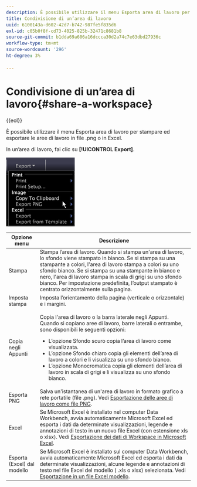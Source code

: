 ```yaml
---
description: È possibile utilizzare il menu Esporta area di lavoro per stampare ed esportare le aree di lavoro in file .png o in Excel.
title: Condivisione di un’area di lavoro
uuid: 6100143a-d602-42d7-b742-987fe5f835d6
exl-id: c05b0f8f-cd73-4025-825b-32471c8681b8
source-git-commit: b1dda69a606a16dccca30d2a74c7e63dbd27936c
workflow-type: tm+mt
source-wordcount: '296'
ht-degree: 3%

---
```


# Condivisione di un’area di lavoro{#share-a-workspace}

{{eol}}

È possibile utilizzare il menu Esporta area di lavoro per stampare ed esportare le aree di lavoro in file .png o in Excel.

In un’area di lavoro, fai clic su **[!UICONTROL Export]**.

![](assets/mnu_export.png)

<table id="table_900D1AB7B08749469DA9544C5D37096F"> 
 <thead> 
  <tr> 
   <th colname="col1" class="entry"> Opzione menu </th> 
   <th colname="col2" class="entry"> Descrizione </th> 
  </tr> 
 </thead>
 <tbody> 
  <tr> 
   <td colname="col1"> Stampa </td> 
   <td colname="col2"> Stampa l’area di lavoro. Quando si stampa un'area di lavoro, lo sfondo viene stampato in bianco. Se si stampa su una stampante a colori, l'area di lavoro stampa a colori su uno sfondo bianco. Se si stampa su una stampante in bianco e nero, l'area di lavoro stampa in scala di grigi su uno sfondo bianco. Per impostazione predefinita, l’output stampato è centrato orizzontalmente sulla pagina. </td> 
  </tr> 
  <tr> 
   <td colname="col1"> Imposta stampa </td> 
   <td colname="col2"> Imposta l’orientamento della pagina (verticale o orizzontale) e i margini. </td> 
  </tr> 
  <tr> 
   <td colname="col1"> Copia negli Appunti </td> 
   <td colname="col2"> <p>Copia l'area di lavoro o la barra laterale negli Appunti. Quando si copiano aree di lavoro, barre laterali o entrambe, sono disponibili le seguenti opzioni: 
     <ul id="ul_F7338E53385B4AE39FBCF1C3A80276CE"> 
      <li id="li_9A3147A64B1C443AAE2843A5260E3273">L’opzione Sfondo scuro copia l’area di lavoro come visualizzata. </li> 
      <li id="li_516B6162FDA747CFBB2886E71DF49146">L’opzione Sfondo chiaro copia gli elementi dell’area di lavoro a colori e li visualizza su uno sfondo bianco. </li> 
      <li id="li_E0B5E9D31F5948238DEB0D75E235BAE3">L’opzione Monocromatica copia gli elementi dell’area di lavoro in scala di grigi e li visualizza su uno sfondo bianco. </li> 
     </ul> </p> </td> 
  </tr> 
  <tr> 
   <td colname="col1"> Esporta PNG </td> 
   <td colname="col2">Salva un'istantanea di un'area di lavoro in formato grafico a rete portatile (file .png). Vedi <a href="../../../home/c-get-started/c-work-worksp/c-ex-wksp.md#section-f9fbe0f0a1c341e2b063cce106cac35e"> Esportazione delle aree di lavoro come file PNG</a>. </td> 
  </tr> 
  <tr> 
   <td colname="col1"> Excel </td> 
   <td colname="col2"> Se Microsoft Excel è installato nel computer Data Workbench, avvia automaticamente Microsoft Excel ed esporta i dati da determinate visualizzazioni, legende e annotazioni di testo in un nuovo file Excel (con estensione xls o xlsx). Vedi <a href="../../../home/c-get-started/c-work-worksp/c-ex-wksp.md#section-fe214e3dbc364d2eba3834d62d295acb"> Esportazione dei dati di Workspace in Microsoft Excel</a>. </td> 
  </tr> 
  <tr> 
   <td colname="col1"> Esporta (Excel) dal modello </td> 
   <td colname="col2"> Se Microsoft Excel è installato sul computer Data Workbench, avvia automaticamente Microsoft Excel ed esporta i dati da determinate visualizzazioni, alcune legende e annotazioni di testo nel file Excel del modello (<span class="filepath"> .xls</span> o <span class="filepath"> xlsx</span>) selezionata. Vedi <a href="../../../home/c-get-started/c-work-worksp/c-ex-wksp.md#section-814772929ca64cf6b92b89d3fdd02302"> Esportazione in un file Excel modello</a>. </td> 
  </tr> 
 </tbody> 
</table>

